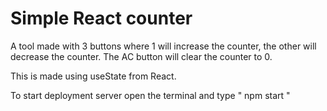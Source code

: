 # Simple React counter

A tool made with 3 buttons where 1 will increase the counter, the other will decrease the counter. The AC button will clear the counter to 0.

This is made using useState from React.

To start deployment server open the terminal and type " npm start "

